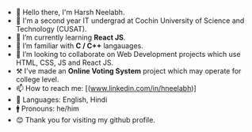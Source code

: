 - 👋 Hello there, I'm Harsh Neelabh.
- 🏫 I'm a second year IT undergrad at Cochin University of Science and Technology (CUSAT).
- 🌱 I’m currently learning **React JS**.
- 🔭 I’m familiar with **C / C++** langauages.
- 👯 I’m looking to collaborate on Web Development projects which use HTML, CSS, JS and React JS.
- ⚒️ I've made an **Online Voting System** project which may operate for college level.
- 📫 How to reach me: [(www.linkedin.com/in/hneelabh)]
- 🦉 Languages: English, Hindi
- 🚹 Pronouns: he/him
- 😊 Thank you for visiting my github profile.
